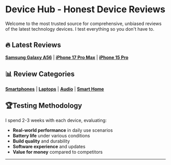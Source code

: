 # Device Hub - Honest Device Reviews

Welcome to the most trusted source for comprehensive, unbiased reviews of the latest technology devices. I test everything so you don't have to.

## 🔥 Latest Reviews

[**Samsung Galaxy A56**](smartphones/reviews/galaxyA56/) | [**iPhone 17 Pro Max**](smartphones/reviews/iphone17pro/) | [**iPhone 15 Pro**](smartphones/reviews/iphone15pro/) 

## 📊 Review Categories

[**Smartphones**](smartphones/) | [**Laptops**](laptops/) | [**Audio**](audio/reviews) | [**Smart Home**](smart-home/reviews/smart-home)

## 🏆Testing Methodology 

I spend 2-3 weeks with each device, evaluating:

- **Real-world performance** in daily use scenarios
- **Battery life** under various conditions
- **Build quality** and durability
- **Software experience** and updates
- **Value for money** compared to competitors


---

